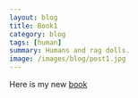 ```yaml
---
layout: blog
title: Book1
category: blog
tags: [human]  
summary: Humans and rag dolls.
image: /images/blog/post1.jpg
---
```


Here is my new [book](Book1.html)
